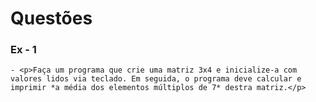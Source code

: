 # Questões

### Ex - 1
    - <p>Faça um programa que crie uma matriz 3x4 e inicialize-a com valores lidos via teclado. Em seguida, o programa deve calcular e imprimir *a média dos elementos múltiplos de 7* destra matriz.</p>